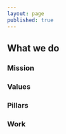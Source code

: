 ```yaml
---
layout: page
published: true
---
```



## What we do

### Mission


### Values


### Pillars


### Work
